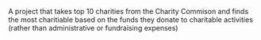 A project that takes top 10 charities from the Charity Commison and finds the most charitiable based on the funds they donate to charitable activities (rather than administrative or fundraising expenses) 

